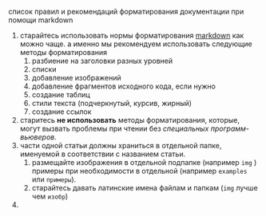 список правил и рекомендаций форматирования документации при помощи markdown

1. старайтесь использовать нормы форматирования [markdown](https://docs.github.com/ru/get-started/writing-on-github/getting-started-with-writing-and-formatting-on-github/basic-writing-and-formatting-syntax) как можно чаще. а именно мы рекомендуем использовать следующие методы форматирования
	1. разбиение на заголовки разных уровней
	2. списки
	3. добавление изображений
	4. добавление фрагментов исходного кода, если нужно
	5. создание таблиц 
	6. стили текста (подчеркнутый, курсив, жирный)
	7. создание ссылок
2. старитесь **не использовать** методы форматирования, которые, могут вызвать проблемы при чтении без *специальных программ-вьюверов*.
3. части одной статьи должны храниться в отдельной папке, именуемой в соответствии с названием статьи.
	1. размещайте изображения в отдельной подпапке (например `img` ) примеры при необходимости в отдельной (например `examples` или `примеры`).
	2. старайтесь давать латинские имена файлам и папкам (`img` лучше чем `изобр`)
4. 